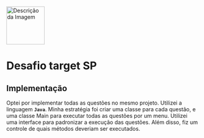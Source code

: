 #
<img src="https://www.frotacia.com.br/wp-content/uploads/2018/01/logo_-_tgt_prp_hor_pos_rgb.png" alt="Descrição da Imagem" width="100" />

# Desafio target SP

## Implementação
Optei por implementar todas as questões no mesmo projeto. 
Utilizei a linguagem **`Java`**.
Minha estratégia foi criar uma classe para cada questão, e uma classe Main para executar todas as questões por um menu.
Utilizei uma interface para padronizar a execução das questões.
Além disso, fiz um controle de quais métodos deveriam ser executados.

